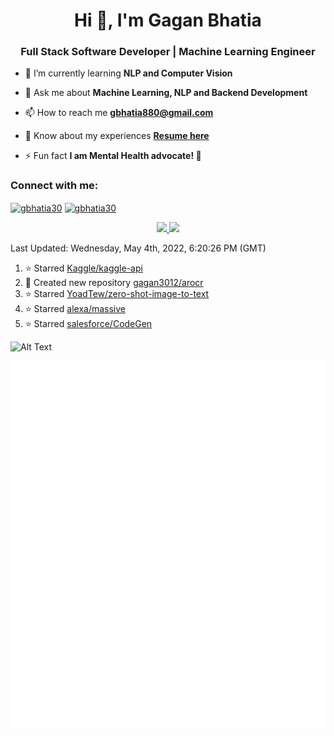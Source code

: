 <h1 align="center">Hi 👋, I'm Gagan Bhatia</h1>
<h3 align="center">Full Stack Software Developer | Machine Learning Engineer</h3>

- 🌱 I’m currently learning **NLP and Computer Vision**

- 💬 Ask me about **Machine Learning, NLP and Backend Development**

- 📫 How to reach me **gbhatia880@gmail.com**

- 📄 Know about my experiences [**Resume here**](https://drive.google.com/file/d/1VebQQLX8_SjgyhgccZByyDmtsXevF4Zf/view?usp=sharing)

- ⚡ Fun fact **I am Mental Health advocate! 🧠**

<h3 align="left">Connect with me:</h3>
<p align="left">
<a href="https://twitter.com/gbhatia30" target="blank"><img align="center" src="https://cdn.jsdelivr.net/npm/simple-icons@3.0.1/icons/twitter.svg" alt="gbhatia30" height="30" width="40" /></a>
<a href="https://linkedin.com/in/gbhatia30" target="blank"><img align="center" src="https://cdn.jsdelivr.net/npm/simple-icons@3.0.1/icons/linkedin.svg" alt="gbhatia30" height="30" width="40" /></a>
</p>

<p align="center">
<a href="https://github-readme-stats.vercel.app/api?username=gagan3012&count_private=true&show_icons=true&include_all_commits=false&hide_border=true&hide_title=true">
  <img width="48%"  src="https://github-readme-stats.vercel.app/api?username=gagan3012&count_private=true&show_icons=true&include_all_commits=false&hide_border=true&hide_title=true" />
</a>
<a href="https://github-readme-streak-stats.herokuapp.com/?user=gagan3012&hide_border=true">
  <img width="48%"  src="https://github-readme-streak-stats.herokuapp.com/?user=gagan3012&hide_border=true" />
</a>
</p>

<!--RECENT_ACTIVITY:last_update-->
Last Updated: Wednesday, May 4th, 2022, 6:20:26 PM (GMT)
<!--RECENT_ACTIVITY:last_update_end-->
<!--RECENT_ACTIVITY:start-->

1. ⭐ Starred [Kaggle/kaggle-api](https://github.com/Kaggle/kaggle-api)
2. 📔 Created new repository [gagan3012/arocr](https://github.com/gagan3012/arocr)
3. ⭐ Starred [YoadTew/zero-shot-image-to-text](https://github.com/YoadTew/zero-shot-image-to-text)
4. ⭐ Starred [alexa/massive](https://github.com/alexa/massive)
5. ⭐ Starred [salesforce/CodeGen](https://github.com/salesforce/CodeGen)
<!--RECENT_ACTIVITY:end-->

![Alt Text](https://github.com/gagan3012/gagan3012/blob/output/github-contribution-grid-snake.gif)

![Metrics](https://github.com/gagan3012/gagan3012/blob/main/github-metrics.svg)
